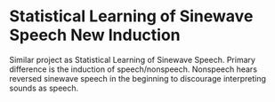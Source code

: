 # Statistical Learning of Sinewave Speech New Induction

Similar project as Statistical Learning of Sinewave Speech. Primary difference is the induction of speech/nonspeech. Nonspeech hears reversed sinewave speech in the beginning to discourage interpreting sounds as speech.